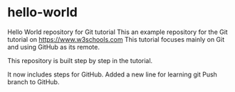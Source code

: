 # hello-world

Hello World repository for Git tutorial
This an example repository for the Git tutorial on https://www.w3schools.com
This tutorial focuses mainly on Git and using GitHub as its remote.

This repository is built step by step in the tutorial.

It now includes steps for GitHub.
Added a new line for learning git Push branch to GitHub.
